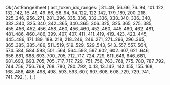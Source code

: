Ok(
    AstRangeSheet {
        ast_token_idx_ranges: [
            31..49,
            56..66,
            76..94,
            101..122,
            132..142,
            16..49,
            49..66,
            66..94,
            94..122,
            122..142,
            179..189,
            200..218,
            225..246,
            256..271,
            281..296,
            335..336,
            332..336,
            338..340,
            336..340,
            332..340,
            325..340,
            342..365,
            340..365,
            306..325,
            325..365,
            375..385,
            455..456,
            452..456,
            458..460,
            456..460,
            452..460,
            445..460,
            462..481,
            481..486,
            460..486,
            399..407,
            407..411,
            411..419,
            419..423,
            423..445,
            445..486,
            171..189,
            189..218,
            218..246,
            246..271,
            271..296,
            296..365,
            365..385,
            385..486,
            511..519,
            519..529,
            529..543,
            543..557,
            557..564,
            574..584,
            584..593,
            501..564,
            564..593,
            597..602,
            602..607,
            621..646,
            656..681,
            688..693,
            700..705,
            712..717,
            724..729,
            611..646,
            646..681,
            681..693,
            693..705,
            705..717,
            717..729,
            751..756,
            763..768,
            775..780,
            787..792,
            744..756,
            756..768,
            768..780,
            780..792,
            0..13,
            13..142,
            142..155,
            155..168,
            168..486,
            486..498,
            498..593,
            593..607,
            607..608,
            608..729,
            729..741,
            741..792,
        ],
    },
)